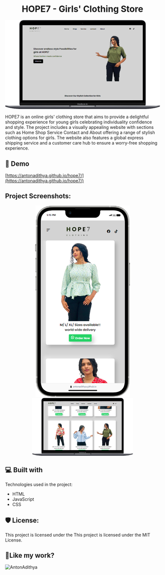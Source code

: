 <h1 align="center" id="title">HOPE7 - Girls' Clothing Store</h1>

<p align="center"><img src="img/mobile.png" alt="project-image"></p>

<p id="description">HOPE7 is an online girls' clothing store that aims to provide a delightful shopping experience for young girls celebrating individuality confidence and style. The project includes a visually appealing website with sections such as Home Shop Service Contact and About offering a range of stylish clothing options for girls. The website also features a global express shipping service and a customer care hub to ensure a worry-free shopping experience.</p>

<h2>🚀 Demo</h2>

[https://antonadithya.github.io/hope7/](https://antonadithya.github.io/hope7/)

<h2>Project Screenshots:</h2>
<div style="text-align: center;">
  <img src="img/phonex.png" alt="project-screenshot" width="" height="">
  <img src="img/phone.png" alt="project-screenshot" width="65%" height="auto">
</div>





<h2>💻 Built with</h2>

Technologies used in the project:

*   HTML
*   JavaScript
*   CSS

<h2>🛡️ License:</h2>

This project is licensed under the This project is licensed under the MIT License.

<h2>💖Like my work?</h2>

<p><a href="https://www.buymeacoffee.com/AntonAdithya"><img align="left" src="https://cdn.buymeacoffee.com/buttons/v2/default-yellow.png" height="50" width="210" alt="AntonAdithya"></a></p>
